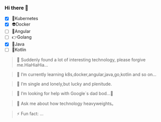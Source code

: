 ### Hi there 👋

<!--
**ZhihaoQuinn/ZhihaoQuinn** is a ✨ _special_ ✨ repository because its `README.md` (this file) appears on your GitHub profile.
-->
+ [X] 🤖Kubernetes
+ [X] 👽Docker
+ [ ] 🤘Angular
+ [ ] 👉Golang
+ [X] 👀Java
+ [ ] 🧠Kotlin

> 🔭 Suddenly found a lot of interesting technology, please forgive me.HiaHiaHia...

> 🌱 I’m currently learning k8s,docker,angular,java,go,kotlin and so on...

> 👯 I’m single and lonely,but lucky and plenitude.

> 🤔 I’m looking for help with Google`s dad bod...🤪

> 💬 Ask me about how technology heavyweights。

> ⚡ Fun fact: ...


